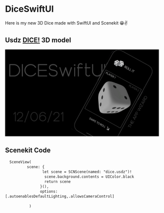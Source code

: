 # DiceSwiftUI
Here is my new 3D Dice made with SwiftUI and Scenekit 😁✌️

## Usdz [DICE!](https://poly.google.com/view/bA4lAfgNYjd) 3D model

![Image of Dice](https://github.com/TheAppWizard/DiceSwiftUI/blob/main/dice.png)

## Scenekit Code
```
  SceneView(
          scene: {
                 let scene = SCNScene(named: "dice.usdz")!
                  scene.background.contents = UIColor.black
                  return scene
                }(),
                options: [.autoenablesDefaultLighting,.allowsCameraControl]
                
           )
```



